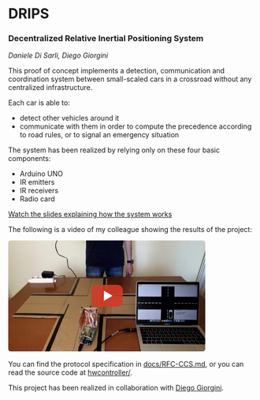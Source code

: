 # DRIPS
### Decentralized Relative Inertial Positioning System
_Daniele Di Sarli, Diego Giorgini_

This proof of concept implements a detection, communication and coordination system between small-scaled cars in a crossroad without any centralized infrastructure.

Each car is able to:

 * detect other vehicles around it
 * communicate with them in order to compute the precedence according to road rules, or to signal an emergency situation

The system has been realized by relying only on these four basic components:

 * Arduino UNO
 * IR emitters
 * IR receivers
 * Radio card

[Watch the slides explaining how the system works](docs/slides-2017-06-04.pdf)

The following is a video of my colleague showing the results of the project:

[![Watch the video](resources/video-preview.jpg)](https://youtu.be/jqtYrXdcc9c)

You can find the protocol specification in [docs/RFC-CCS.md](docs/RFC-CCS.md), or you can
read the source code at [hwcontroller/](hwcontroller/).

This project has been realized in collaboration with [Diego Giorgini](https://github.com/diegobit).